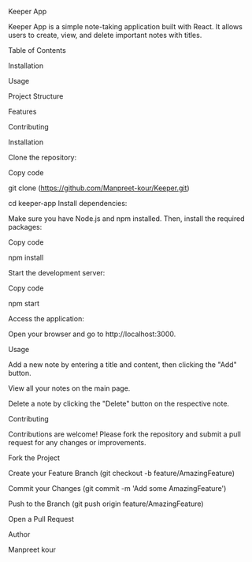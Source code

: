Keeper App


Keeper App is a simple note-taking application built with React. It allows users to create, view, and delete important notes with titles.

Table of Contents

Installation

Usage

Project Structure

Features

Contributing


Installation

Clone the repository:

Copy code

git clone (https://github.com/Manpreet-kour/Keeper.git)

cd keeper-app
Install dependencies:

Make sure you have Node.js and npm installed. Then, install the required packages:

Copy code

npm install

Start the development server:

Copy code

npm start

Access the application:

Open your browser and go to http://localhost:3000.

Usage

Add a new note by entering a title and content, then clicking the "Add" button.

View all your notes on the main page.

Delete a note by clicking the "Delete" button on the respective note.


Contributing

Contributions are welcome! Please fork the repository and submit a pull request for any changes or improvements.

Fork the Project

Create your Feature Branch (git checkout -b feature/AmazingFeature)

Commit your Changes (git commit -m 'Add some AmazingFeature')

Push to the Branch (git push origin feature/AmazingFeature)

Open a Pull Request

Author 

Manpreet kour
